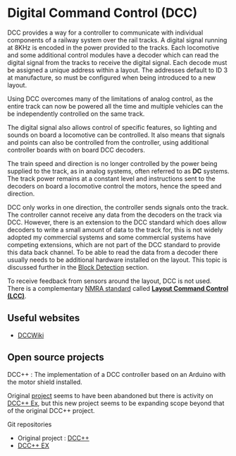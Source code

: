 # Digital Command Control (DCC)

DCC provides a way for a controller to communicate with individual components of a railway system over the rail tracks.  A digital signal running at 8KHz is encoded in the power provided to the tracks.  Each locomotive and some additional control modules have a decoder which can read the digital signal from the tracks to receive the digital signal.  Each decode must be assigned a unique address within a layout.  The addresses default to ID 3 at manufacture, so must be configured when being introduced to a new layout.

Using DCC overcomes many of the limitations of analog control, as the entire track can now be powered all the time and multiple vehicles can the be independently controlled on the same track.

The digital signal also allows control of specific features, so lighting and sounds on board a locomotive can be controlled.  It also means that signals and points can also be controlled from the controller, using additional controller boards with on board DCC decoders.

The train speed and direction is no longer controlled by the power being supplied to the track, as in analog systems, often referred to as **DC** systems.  The track power remains at a constant level and instructions sent to the decoders on board a locomotive control the motors, hence the speed and direction.

DCC only works in one direction, the controller sends signals onto the track.  The controller cannot receive any data from the decoders on the track via DCC.  However, there is an extension to the DCC standard which does allow decoders to write a small amount of data to the track for, this is not widely adopted my commercial systems and some commercial systems have competing extensions, which are not part of the DCC standard to provide this data back channel.  To be able to read the data from a decoder there usually needs to be additional hardware installed on the layout.  This topic is discussed further in the [Block Detection](blockDetection.md) section.

To receive feedback from sensors around the layout, DCC is not used.  There is a complementary [NMRA standard](https://www.nmra.org) called [**Layout Command Control (LCC)**](LCC).

## Useful websites

- [DCCWiki](https://dccwiki.com/Main_Page)

## Open source projects

DCC++ : The implementation of a DCC controller based on an Arduino with the motor shield installed.

Original [project]() seems to have been abandoned but there is activity on [DCC++ Ex](https://dcc-ex.github.io), but this new project seems to be expanding scope beyond that of the original DCC++ project.

Git repositories

- Original project : [DCC++](https://github.com/DccPlusPlus)
- [DCC++ EX](https://github.com/DCC-EX)